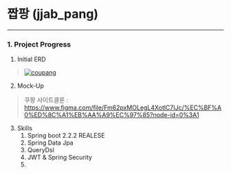 # 짭팡 (jjab_pang)

---

### 1. Project Progress

1. Initial ERD

> <a href="https://ibb.co/p4WXczg"><img src="https://i.ibb.co/6DvszP2/coupang.png" alt="coupang" border="0"></a>

2. Mock-Up

> 쿠팡 사이트클론 : https://www.figma.com/file/Fm62pxMOLegL4XotlC7IJc/%EC%BF%A0%ED%8C%A1%EB%AA%A9%EC%97%85?node-id=0%3A1

3. Skills
    1. Spring boot 2.2.2 REALESE
    2. Spring Data Jpa
    3. QueryDsl
    4. JWT & Spring Security
    5.  